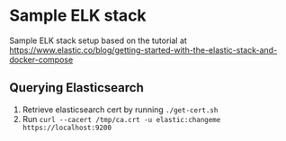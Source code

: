 # Sample ELK stack

Sample ELK stack setup based on the tutorial at https://www.elastic.co/blog/getting-started-with-the-elastic-stack-and-docker-compose

## Querying Elasticsearch

1. Retrieve elasticsearch cert by running `./get-cert.sh`
2. Run `curl --cacert /tmp/ca.crt -u elastic:changeme https://localhost:9200`